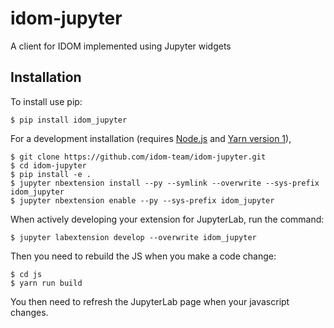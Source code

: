 # idom-jupyter

A client for IDOM implemented using Jupyter widgets

## Installation

To install use pip:

    $ pip install idom_jupyter

For a development installation (requires [Node.js](https://nodejs.org) and [Yarn version 1](https://classic.yarnpkg.com/)),

    $ git clone https://github.com/idom-team/idom-jupyter.git
    $ cd idom-jupyter
    $ pip install -e .
    $ jupyter nbextension install --py --symlink --overwrite --sys-prefix idom_jupyter
    $ jupyter nbextension enable --py --sys-prefix idom_jupyter

When actively developing your extension for JupyterLab, run the command:

    $ jupyter labextension develop --overwrite idom_jupyter

Then you need to rebuild the JS when you make a code change:

    $ cd js
    $ yarn run build

You then need to refresh the JupyterLab page when your javascript changes.

